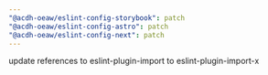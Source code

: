 ```yaml
---
"@acdh-oeaw/eslint-config-storybook": patch
"@acdh-oeaw/eslint-config-astro": patch
"@acdh-oeaw/eslint-config-next": patch
---
```


update references to eslint-plugin-import to eslint-plugin-import-x
